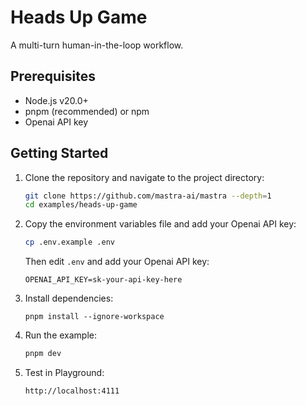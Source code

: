 # Heads Up Game

A multi-turn human-in-the-loop workflow.

## Prerequisites

- Node.js v20.0+
- pnpm (recommended) or npm
- Openai API key

## Getting Started

1. Clone the repository and navigate to the project directory:

   ```bash
   git clone https://github.com/mastra-ai/mastra --depth=1
   cd examples/heads-up-game
   ```

2. Copy the environment variables file and add your Openai API key:

   ```bash
   cp .env.example .env
   ```

   Then edit `.env` and add your Openai API key:

   ```env
   OPENAI_API_KEY=sk-your-api-key-here
   ```

3. Install dependencies:

   ```
   pnpm install --ignore-workspace
   ```

4. Run the example:

   ```bash
   pnpm dev
   ```

5. Test in Playground:

   ```bash
   http://localhost:4111
   ```

